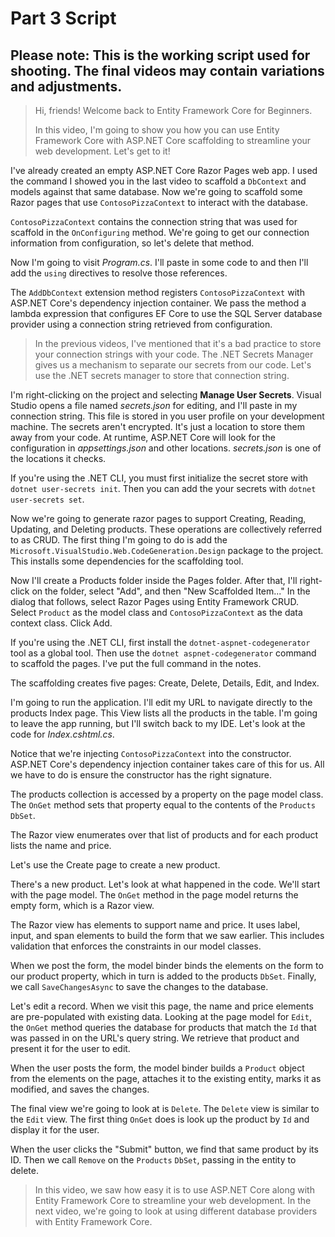 # Part 3 Script

## Please note: This is the working script used for shooting. The final videos may contain variations and adjustments.

> Hi, friends! Welcome back to Entity Framework Core for Beginners.
>
> In this video, I'm going to show you how you can use Entity Framework Core with ASP.NET Core scaffolding to streamline your web development. Let's get to it!

I've already created an empty ASP.NET Core Razor Pages web app. I used the command I showed you in the last video to scaffold a `DbContext` and models against that same database. Now we're going to scaffold some Razor pages that use `ContosoPizzaContext` to interact with the database.

`ContosoPizzaContext` contains the connection string that was used for scaffold in the `OnConfiguring` method. We're going to get our connection information from configuration, so let's delete that method.

Now I'm going to visit *Program.cs*. I'll paste in some code to and then I'll add the `using` directives to resolve those references.

The `AddDbContext` extension method registers `ContosoPizzaContext` with ASP.NET Core's dependency injection container. We pass the method a lambda expression that configures EF Core to use the SQL Server database provider using a connection string retrieved from configuration.

> In the previous videos, I've mentioned that it's a bad practice to store your connection strings with your code. The .NET Secrets Manager gives us a mechanism to separate our secrets from our code. Let's use the .NET secrets manager to store that connection string.

I'm right-clicking on the project and selecting **Manage User Secrets**. Visual Studio opens a file named *secrets.json* for editing, and I'll paste in my connection string. This file is stored in you user profile on your development machine. The secrets aren't encrypted. It's just a location to store them away from your code. At runtime, ASP.NET Core will look for the configuration in *appsettings.json* and other locations. *secrets.json* is one of the locations it checks.

If you're using the .NET CLI, you must first initialize the secret store with `dotnet user-secrets init`. Then you can add the your secrets with `dotnet user-secrets set`.

Now we're going to generate razor pages to support Creating, Reading, Updating, and Deleting products. These operations are collectively referred to as CRUD. The first thing I'm going to do is add the `Microsoft.VisualStudio.Web.CodeGeneration.Design` package to the project. This installs some dependencies for the scaffolding tool.

Now I'll create a Products folder inside the Pages folder. After that, I'll right-click on the folder, select "Add", and then "New Scaffolded Item..." In the dialog that follows, select Razor Pages using Entity Framework CRUD. Select `Product` as the model class and `ContosoPizzaContext` as the data context class. Click Add.

If you're using the .NET CLI, first install the `dotnet-aspnet-codegenerator` tool as a global tool. Then use the `dotnet aspnet-codegenerator` command to scaffold the pages. I've put the full command in the notes.

The scaffolding creates five pages: Create, Delete, Details, Edit, and Index.

I'm going to run the application. I'll edit my URL to navigate directly to the products Index page. This View lists all the products in the table. I'm going to leave the app running, but I'll switch back to my IDE. Let's look at the code for *Index.cshtml.cs*.

Notice that we're injecting `ContosoPizzaContext` into the constructor. ASP.NET Core's dependency injection container takes care of this for us. All we have to do is ensure the constructor has the right signature. 

The products collection is accessed by a property on the page model class. The `OnGet` method sets that property equal to the contents of the `Products` `DbSet`.

The Razor view enumerates over that list of products and for each product lists the name and price.

Let's use the Create page to create a new product.

There's a new product. Let's look at what happened in the code. We'll start with the page model. The `OnGet` method in the page model returns the empty form, which is a Razor view.

The Razor view has elements to support name and price. It uses label, input, and span elements to build the form that we saw earlier. This includes validation that enforces the constraints in our model classes.

When we post the form, the model binder binds the elements on the form to our product property, which in turn is added to the products `DbSet`. Finally, we call `SaveChangesAsync` to save the changes to the database.

Let's edit a record. When we visit this page, the name and price elements are pre-populated with existing data. Looking at the page model for `Edit`, the `OnGet` method queries the database for products that match the `Id` that was passed in on the URL's query string. We retrieve that product and present it for the user to edit. 

When the user posts the form, the model binder builds a `Product` object from the elements on the page, attaches it to the existing entity, marks it as modified, and saves the changes.

The final view we're going to look at is `Delete`. The `Delete` view is similar to the `Edit` view. The first thing `OnGet` does is look up the product by `Id` and display it for the user.

When the user clicks the "Submit" button, we find that same product by its ID. Then we call `Remove` on the `Products` `DbSet`, passing in the entity to delete.

> In this video, we saw how easy it is to use ASP.NET Core along with Entity Framework Core to streamline your web development. In the next video, we're going to look at using different database providers with Entity Framework Core.
